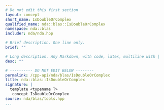 ```yaml
---
# Do not edit this first section
layout: concept
short_name: IsDoubleOrComplex
qualified_name: nda::blas::IsDoubleOrComplex
namespace: nda::blas
includer: nda/nda.hpp

# Brief description. One line only.
brief: ""

# Long description. Any Markdown, with code, latex, multiline with |
desc: ""

# ---------- DO NOT EDIT BELOW --------
permalink: /cpp-api/nda/blas/IsDoubleOrComplex
title: nda::blas::IsDoubleOrComplex
signature: |
  template <typename T>
   concept IsDoubleOrComplex
source: nda/blas/tools.hpp
...
```


